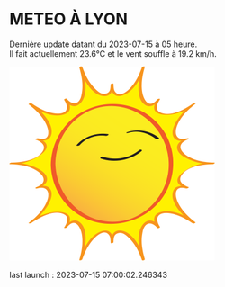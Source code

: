 # METEO À LYON

Dernière update datant du 2023-07-15 à 05 heure.  
Il fait actuellement 23.6°C et le vent souffle à 19.2 km/h.      

![](./.github/sun.png)

last launch : 2023-07-15 07:00:02.246343
